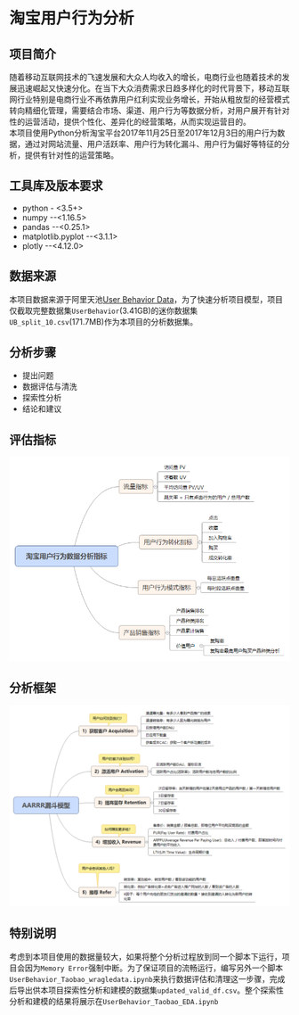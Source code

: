# 淘宝用户行为分析

## 项目简介
随着移动互联网技术的飞速发展和大众人均收入的增长，电商行业也随着技术的发展迅速崛起又快速分化。在当下大众消费需求日趋多样化的时代背景下，移动互联网行业特别是电商行业不再依靠用户红利实现业务增长，开始从粗放型的经营模式转向精细化管理，需要结合市场、渠道、用户行为等数据分析，对用户展开有针对性的运营活动，提供个性化、差异化的经营策略，从而实现运营目的。  
本项目使用Python分析淘宝平台2017年11月25日至2017年12月3日的用户行为数据，通过对网站流量、用户活跃率、用户行为转化漏斗、用户行为偏好等特征的分析，提供有针对性的运营策略。

## 工具库及版本要求

- python - <3.5+>
- numpy  --<1.16.5>
- pandas --<0.25.1>
- matplotlib.pyplot --<3.1.1>
- plotly --<4.12.0>

## 数据来源

本项目数据来源于阿里天池[User Behavior Data](https://tianchi.aliyun.com/dataset/dataDetail?dataId=649)，为了快速分析项目模型，项目仅截取完整数据集`UserBehavior`(3.41GB)的迷你数据集`UB_split_10.csv`(171.7MB)作为本项目的分析数据集。

## 分析步骤
- 提出问题
- 数据评估与清洗
- 探索性分析
- 结论和建议

## 评估指标
<img src='.\评估指标.png'>

## 分析框架
<img src='.\淘宝用户行为分析模型.png'>

## 特别说明
考虑到本项目使用的数据量较大，如果将整个分析过程放到同一个脚本下运行，项目会因为`Memory Error`强制中断。为了保证项目的流畅运行，编写另外一个脚本`UserBehavior_Taobao_wragledata.ipynb`来执行数据评估和清理这一步骤，完成后导出供本项目探索性分析和建模的数据集`updated_valid_df.csv`。整个探索性分析和建模的结果将展示在`UserBehavior_Taobao_EDA.ipynb`
